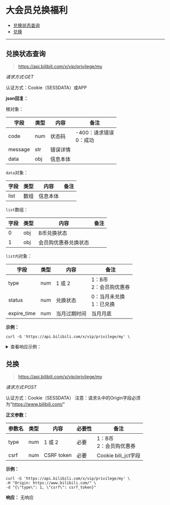 # 大会员兑换福利

- [兑换状态查询](#兑换状态查询)
- [兑换](#兑换)

---

## 兑换状态查询

> https://api.bilibili.com/x/vip/privilege/my

*请求方式:GET*

认证方式：Cookie（SESSDATA）或APP

**json回复：**

根对象：

| 字段    | 类型 | 内容       | 备注                        |
| ------- | ---- | -------- | --------------------------- |
| code    | num  | 状态码    | -400：请求错误<br />0：成功 |
| message | str  | 错误详情   |                             |
| data    | obj  | 信息本体  |                              |

`data`对象：

| 字段           | 类型 | 内容             | 备注                     |
| ----- | -------|----------------|------ |
| list  | 数组   | 信息本体 |              |

`list`数组：

| 字段    | 类型 | 内容             | 备注 |
| ----- | -------|-----------------|------ |
| 0    | obj   | B币兑换状态 |              |
| 1    | obj   | 会员购优惠券兑换状态 |      |

`list内`对象：

|        字段    | 类型  | 内容             | 备注 |
| -------------- | -----|------------------|------ |
| type           | num  | 1 或 2 | 1：B币</br>2：会员购优惠券 |
| status         | num  | 兑换状态 | 0：当月未兑换</br>1：已兑换     |
| expire_time    | num  | 当月过期时间 | 当月月底 |


**示例：**

```shell
curl -G 'https://api.bilibili.com/x/vip/privilege/my' \
```

<details>
<summary>查看响应示例：</summary>

```json
{
	"code":0,
	"message":"0",
	"ttl":1,
	"data":{
		"list":[
			{"type":1,"state":1,"expire_time":1638287999},
			{"type":2,"state":1,"expire_time":1638287999}
		]
	}
}
```

</details>


## 兑换
> https://api.bilibili.com/x/vip/privilege/my

*请求方式:POST*

认证方式：Cookie（SESSDATA）
注意：请求头中的Origin字段必须为"https://www.bilibili.com/"


**正文参数：**

| 参数名     | 类型 | 内容        | 必要性         | 备注                      |
| ---------- | ---- | ---------- | -------- | ---------------------- |
| type       | num  | 1 或 2  | 必要          | 1：B币</br>2：会员购优惠券   |
| csrf       | num  | CSRF token  | 必要          | Cookie bili_jct字段 |

**示例：**

```shell
curl -G 'https://api.bilibili.com/x/vip/privilege/my' \
-H "Origin: https://www.bilibili.com/" \
-d "{\"type\": 1, \"csrf\": csrf_token}" 
```

**响应：**
无响应
